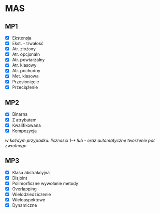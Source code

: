 # MAS

## MP1
  - [x] Ekstensja
  - [x] Ekst. - trwałość
  - [x] Atr. złożony
  - [x] Atr. opcjonaln
  - [x] Atr. powtarzalny
  - [x] Atr. klasowy
  - [x] Atr. pochodny
  - [x] Met. klasowa
  - [x] Przesłonięcie
  - [x] Przeciążenie

  ## MP2
 - [x] Binarna
 - [x] Z atrybutem
 - [x] Kwalifikowana
 - [x] Kompozycja

_w każdym przypadku: liczności 1-* lub *-* oraz automatyczne tworzenie poł. zwrotnego_

## MP3
 - [x] Klasa abstrakcyjna 
 - [x] Disjoint
 - [x] Polimorficzne wywołanie metody
 - [x] Overlapping
 - [x] Wielodziedziczenie
 - [x] Wieloaspektowe
 - [x] Dynamiczne